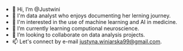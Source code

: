 - 👋 Hi, I’m @Justwini
- 🤠 I'm data analyst who enjoys documenting her lerning journey.
- 👀 I'm interested in the use of machine learning and AI in medicine.
- 🌱 I’m currently learning computional neuroscience.
- 💞️ I’m looking to collaborate on data analysis projects.
- 📫 Let's connect by e-mail justyna.winiarska99@gmail.com.


<!---
Justwini/Justwini is a ✨ special ✨ repository because its `README.md` (this file) appears on your GitHub profile.
You can click the Preview link to take a look at your changes.
--->
